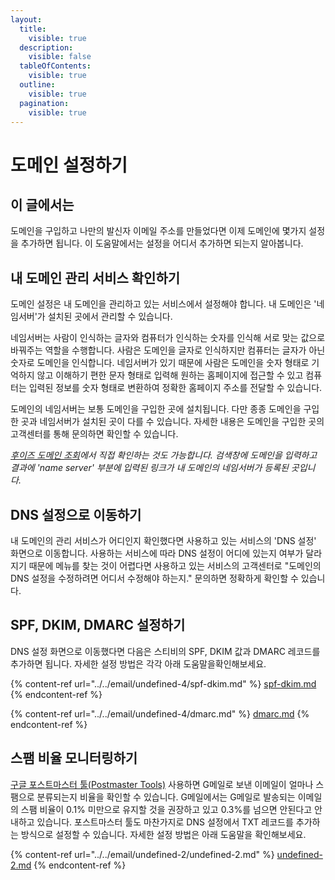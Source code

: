 ```yaml
---
layout:
  title:
    visible: true
  description:
    visible: false
  tableOfContents:
    visible: true
  outline:
    visible: true
  pagination:
    visible: true
---
```


# 도메인 설정하기

## 이 글에서는

도메인을 구입하고 나만의 발신자 이메일 주소를 만들었다면 이제 도메인에 몇가지 설정을 추가하면 됩니다. 이 도움말에서는 설정을 어디서 추가하면 되는지 알아봅니다.&#x20;



## 내 도메인 관리 서비스 확인하기

도메인 설정은 내 도메인을 관리하고 있는 서비스에서 설정해야 합니다. 내 도메인은 '네임서버'가 설치된 곳에서 관리할 수 있습니다.

네임서버는 사람이 인식하는 글자와 컴퓨터가 인식하는 숫자를 인식해 서로 맞는 값으로 바꿔주는 역할을 수행합니다.  사람은 도메인을 글자로 인식하지만 컴퓨터는 글자가 아닌 숫자로 도메인을 인식합니다. 네임서버가 있기 때문에 사람은 도메인을 숫자 형태로 기억하지 않고 이해하기 편한 문자 형태로 입력해 원하는 홈페이지에 접근할 수 있고 컴퓨터는 입력된 정보를 숫자 형태로 변환하여 정확한 홈페이지 주소를 전달할 수 있습니다.

도메인의 네임서버는 보통 도메인을 구입한 곳에 설치됩니다. 다만 종종 도메인을 구입한 곳과 네임서버가 설치된 곳이 다를 수 있습니다. 자세한 내용은 도메인을 구입한 곳의 고객센터를 통해 문의하면 확인할 수 있습니다.

[_후이즈 도메인 조회_](https://xn--c79as89aj0e29b77z.xn--3e0b707e/kor/whois/whois.jsp)_에서 직접 확인하는 것도 가능합니다. 검색창에 도메인을 입력하고 결과에 'name server' 부분에 입력된 링크가 내 도메인의 네임서버가 등록된 곳입니다._



## DNS 설정으로 이동하기

내 도메인의 관리 서비스가 어디인지 확인했다면 사용하고 있는 서비스의 'DNS 설정' 화면으로 이동합니다. 사용하는 서비스에 따라 DNS 설정이 어디에 있는지 여부가 달라지기 때문에 메뉴를 찾는 것이 어렵다면 사용하고 있는 서비스의 고객센터로 "도메인의 DNS 설정을 수정하려면 어디서 수정해야 하는지." 문의하면 정확하게 확인할 수 있습니다.&#x20;



## SPF, DKIM, DMARC 설정하기

DNS 설정 화면으로 이동했다면 다음은 스티비의 SPF, DKIM 값과 DMARC 레코드를 추가하면 됩니다. 자세한 설정 방법은 각각 아래 도움말을확인해보세요.

{% content-ref url="../../email/undefined-4/spf-dkim.md" %}
[spf-dkim.md](../../email/undefined-4/spf-dkim.md)
{% endcontent-ref %}

{% content-ref url="../../email/undefined-4/dmarc.md" %}
[dmarc.md](../../email/undefined-4/dmarc.md)
{% endcontent-ref %}



## 스팸 비율 모니터링하기

[구글 포스트마스터 툴(Postmaster Tools)](https://support.google.com/a/answer/9981691?hl=ko\&ref=help.stibee.com) 사용하면 G메일로 보낸 이메일이 얼마나 스팸으로 분류되는지 비율을 확인할 수 있습니다. G메일에서는 G메일로 발송되는 이메일의 스팸 비율이 0.1% 미만으로 유지할 것을 권장하고 있고 0.3%를 넘으면 안된다고 안내하고 있습니다. 포스트마스터 툴도 마찬가지로 DNS 설정에서 TXT 레코드를 추가하는 방식으로 설정할 수 있습니다. 자세한 설정 방법은 아래 도움말을 확인해보세요.

{% content-ref url="../../email/undefined-2/undefined-2.md" %}
[undefined-2.md](../../email/undefined-2/undefined-2.md)
{% endcontent-ref %}

